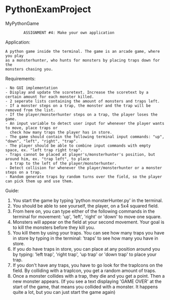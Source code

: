 # PythonExamProject
MyPythonGame

			ASSIGNMENT #4: Make your own application

Application:

	A python game inside the terminal. The game is an arcade game, where you play
	as a monsterhunter, who hunts for monsters by placing traps down for the
	monsters chasing you. 

Requirements:

	- No GUI implementation
	- Display and update the scoretext. Increase the scoretext by a certain amount for each monster killed.
	- 2 seperate lists containing the amount of monsters and traps left.
	- If a monster steps on a trap, the monster and the trap will be removed from the list.
	- If the player/monsterhunter steps on a trap, the player loses the game.
	- An input variable to detect user input for whenever the player wants to move, place traps or
	  check how many traps the player has in store.
	- The game should contain the following terminal input commands: "up", "down", "left", "right", "trap".
	- The player should be able to combine input commands with empty space, ex. "left trap right trap".
	- Traps cannot be placed at player's/monsterhunter's position, but around him, ex. "trap left", to place
	  a trap to the left of the player/monsterhunter.
	- Detect collision for whenever the player/monsterhunter or a monster steps on a trap.
	- Random generate traps by random turns over the field, so the player can pick them up and use them.
  
  Guide:
  
  1. You start the game by typing 'python monsterHunter.py' in the terminal.
  2. You should be able to see yourself, the player, on a 5x4 squared field.
  3. From here on, you can type either of the following commands in the terminal for movement: 
     'up', 'left', 'right' or 'down' to move one square.
  4. Monsters will appear on the field at your second movement. Your goal is to kill the monsters before they kill you.
  5. You kill them by using your traps. You can see how many traps you have in store by typing in the terminal:
     'traps' to see how many you have in store.
  6. If you do have traps in store, you can place at any position around you by typing:
     'left trap', 'right trap', 'up trap' or 'down trap' to place your trap.
  7. If you don't have any traps, you have to go look for the trapIcons on the field. By colliding with
     a trapIcon, you get a random amount of traps.
  8. Once a monster collides with a trap, they die and you get a point. Then a new monster appears.
     (If you see a text displaying 'GAME OVER' at the start of the game, that means you collided with a monster.
     It happens quite a lot, but you can just start the game again)
